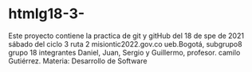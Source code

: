 # htmlg18-3-
Este proyecto contiene la practica de git y gitHub del
18 de spe de 2021 sábado del ciclo 3 ruta 2 misiontic2022.gov.co 
ueb.Bogotá, subgrupo8 grupo 18 integrantes Daniel, Juan, 
Sergio y Guillermo, profesor. camilo Gutiérrez. Materia: 
Desarrollo de Software
